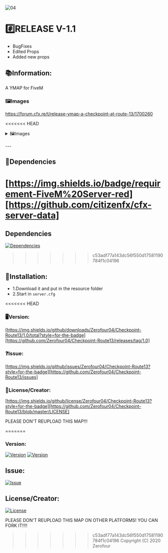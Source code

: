 ![04](https://user-images.githubusercontent.com/60815764/119038564-8ebd7e80-b9b3-11eb-95f4-42e46a63602b.gif)

# #️⃣RELEASE V-1.1
- BugFixes
- Edited Props
- Added new props

## 📚Information:
A YMAP for FiveM 

### 🖼️Images
https://forum.cfx.re/t/release-ymap-a-checkpoint-at-route-13/1700260

<<<<<<< HEAD
<details>
  <summary>🖼️Images </summary>

  ![1](https://media.discordapp.net/attachments/517028743357792258/846476743460126730/1.png?width=810&height=452)
  ![2](https://media.discordapp.net/attachments/517028743357792258/846476773222907924/2.png?width=810&height=448)
  ![3](https://media.discordapp.net/attachments/517028743357792258/846476864792952882/6.png?width=810&height=439)
  ![4](https://media.discordapp.net/attachments/517028743357792258/846476894778163200/8.png?width=810&height=457) 
  ![5](https://media.discordapp.net/attachments/517028743357792258/846476907360288828/4.png?width=810&height=451)
  ![6](https://media.discordapp.net/attachments/517028743357792258/846476905440215040/7.png?width=810&height=465)
  ![7](https://media.discordapp.net/attachments/517028743357792258/846476911537684500/5.png?width=810&height=456)
  ![8](https://media.discordapp.net/attachments/517028743357792258/846476914059116605/3.png?width=810&height=451)
  ![9](https://media.discordapp.net/attachments/517028743357792258/846476915153174598/9.png?width=810&height=339)

</details>

<br />
---

## 🧱Dependencies
[https://img.shields.io/badge/requirement-FiveM%20Server-red][https://github.com/citizenfx/cfx-server-data]
=======
## Dependencies
[![Dependencies](https://img.shields.io/badge/requirement-FiveM%20Server-red)](https://github.com/citizenfx/cfx-server-data)
>>>>>>> c53adf77a143dc56f550d17581190784f1c04196

## 🔧Installation:
- 1.Download it and put in the resource folder
- 2.Start in `server.cfg`

<<<<<<< HEAD
### 🖥️Version:
[https://img.shields.io/github/downloads/Zerofour04/Checkpoint-Route13/1.0/total?style=for-the-badge][https://github.com/Zerofour04/Checkpoint-Route13/releases/tag/1.0]

### ❓Issue: 
[https://img.shields.io/github/issues/Zerofour04/Checkpoint-Route13?style=for-the-badge][https://github.com/Zerofour04/Checkpoint-Route13/issues]

### 📓License/Creator:
[https://img.shields.io/github/license/Zerofour04/Checkpoint-Route13?style=for-the-badge][https://github.com/Zerofour04/Checkpoint-Route13/blob/master/LICENSE]

PLEASE DON'T REUPLOAD THIS MAP!!!

=======
### Version:
[![Version](https://img.shields.io/github/downloads/Zerofour04/Checkpoint-Route13/1.0.1/total?style=for-the-badge)](https://github.com/Zerofour04/Checkpoint-Route13/releases/tag/1.0.1)
[![Version](https://img.shields.io/github/downloads/Zerofour04/Checkpoint-Route13/1.0/total?style=for-the-badge)](https://github.com/Zerofour04/Checkpoint-Route13/releases/tag/1.0)

## Issue: 
[![Issue](https://img.shields.io/github/issues/Zerofour04/Checkpoint-Route13?style=for-the-badge)](https://github.com/Zerofour04/Checkpoint-Route13/issues)

## License/Creator:
[![License](https://img.shields.io/github/license/Zerofour04/Checkpoint-Route13?style=for-the-badge)](https://github.com/Zerofour04/Checkpoint-Route13/blob/master/LICENSE)

PLEASE DON'T REUPLOAD THIS MAP ON OTHER PLATFORMS! YOU CAN FORK IT!!!!

>>>>>>> c53adf77a143dc56f550d17581190784f1c04196
Copyright (C) 2020 Zerofour
